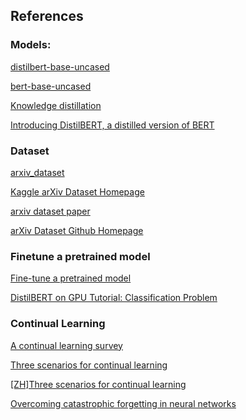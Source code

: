 ## References

### Models:

[distilbert-base-uncased](https://huggingface.co/distilbert-base-uncased) 

[bert-base-uncased](https://huggingface.co/bert-base-uncased) 

[Knowledge distillation](https://en.wikipedia.org/wiki/Knowledge_distillation?oldformat=true)

[Introducing DistilBERT, a distilled version of BERT](https://medium.com/huggingface/distilbert-8cf3380435b5)

### Dataset

[arxiv_dataset](https://huggingface.co/datasets/arxiv_dataset)

[Kaggle arXiv Dataset Homepage](https://www.kaggle.com/datasets/Cornell-University/arxiv)

[arxiv dataset paper](https://arxiv.org/abs/1905.00075)

[arXiv Dataset Github Homepage](https://github.com/mattbierbaum/arxiv-public-datasets)

### Finetune a pretrained model

[Fine-tune a pretrained model](https://huggingface.co/docs/transformers/training)

[DistilBERT on GPU Tutorial: Classification Problem](https://www.kaggle.com/code/atulanandjha/distilbert-on-gpu-tutorial-classification-problem)

### Continual Learning

[A continual learning survey](https://arxiv.org/pdf/1909.08383.pdf)

[Three scenarios for continual learning](https://arxiv.org/pdf/1904.07734.pdf)

[[ZH]Three scenarios for continual learning](https://blog.csdn.net/weixin_44605171/article/details/125341304)

[Overcoming catastrophic forgetting in neural
networks](https://arxiv.org/pdf/1612.00796.pdf)
